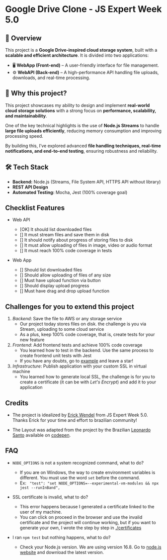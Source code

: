 # Google Drive Clone - JS Expert Week 5.0

## 📌 Overview  

This project is a **Google Drive-inspired cloud storage system**, built with a **scalable and efficient architecture**. It is divided into two applications:  

- 🖥 **WebApp (Front-end)** – A user-friendly interface for file management.  
- ⚙ **WebAPI (Back-end)** – A high-performance API handling file uploads, downloads, and real-time processing.  

## 🚀 Why this project?  

This project showcases my ability to design and implement **real-world cloud storage solutions** with a strong focus on **performance, scalability, and maintainability**.  

One of the key technical highlights is the use of **Node.js Streams** to handle **large file uploads efficiently**, reducing memory consumption and improving processing speed.  

By building this, I’ve explored advanced **file handling techniques, real-time notifications, and end-to-end testing**, ensuring robustness and reliability.  

## 🛠 Tech Stack  

- **Backend:** Node.js (Streams, File System API, HTTPS API without library)  
- **REST API Design**  
- **Automated Testing:** Mocha, Jest (100% coverage goal)  


## Checklist Features

- Web API
    - [OK] It should list downloaded files
    - [] It must stream files and save them in disk
    - [] It should notify about progress of storing files to disk
    - [] It must allow uploading of files in image, video or audio format
    - [] It must reach 100% code coverage in tests

- Web App
    - [] Should list downloaded files
    - [] Should allow uploading of files of any size
    - [] Must have upload function via button
    - [] Should display upload progress
    - [] Must have drag and drop upload function


## Challenges for you to extend this project

1. *Backend*: Save the file to AWS or any storage service
     - Our project today stores files on disk. the challenge is you via Stream, uploading to some cloud service
     - As a plus, keep 100% code coverage, that is, create tests for your new feature
2. *Frontend*: Add frontend tests and achieve 100% code coverage
    - You learned how to test in the backend. Use the same process to create frontend unit tests with Jest
    - If you have any doubts, go to [example](https://github.com/ErickWendel/tdd-frontend-example) and leave a star!
3. *Infrastructure*: Publish application with your custom SSL in virtual machine
    - You learned how to generate local SSL, the challenge is for you to create a certificate (it can be with *Let's Encrypt*) and add it to your application

## Credits

- The project is idealized by [Erick Wendel](https://github.com/ErickWendel/) from JS Expert Week 5.0. Thanks Erick for your time and effort to brazilian community!

- The Layout was adapted from the project by the Brazilian [Leonardo Santo](https://github.com/leoespsanto) available on [codepen](https://codepen.io/leoespsanto/pen/KZMMKG).

## FAQ
- `NODE_OPTIONS` is not a system recognized command, what to do?
    - If you are on Windows, the way to create environment variables is different. You must use the word `set` before the command.
    - Ex: ` "test": "set NODE_OPTIONS=--experimental-vm-modules && npx jest --runInBand",`

- SSL certificate is invalid, what to do?
    - This error happens because I generated a certificate linked to the user of my machine.
    - You can click on proceed in the browser and use the invalid certificate and the project will continue working, but if you want to generate your own, I wrote the step by step in [./certificates](./certificates)

- I ran `npm test` but nothing happens, what to do?
    - Check your Node.js version. We are using version 16.8. Go to [node.js website](https://nodejs.org) and download the latest version.
